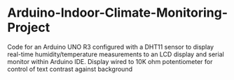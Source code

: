 # Arduino-Indoor-Climate-Monitoring-Project

Code for an Arduino UNO R3 configured with a DHT11 sensor to display real-time humidity/temperature measurements to an LCD display and serial monitor within Arduino IDE. Display wired to 10K ohm potentiometer for control of text contrast against background

